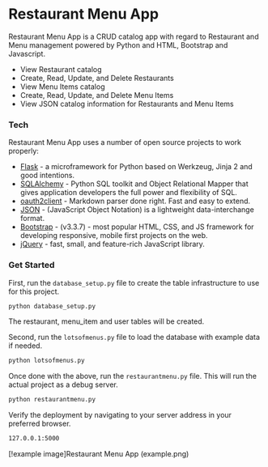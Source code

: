 # Restaurant Menu App

Restaurant Menu App is a CRUD catalog app with regard to Restaurant and Menu management powered by Python and HTML, Bootstrap and Javascript.

  - View Restaurant catalog
  - Create, Read, Update, and Delete Restaurants 
  - View Menu Items catalog
  - Create, Read, Update, and Delete Menu Items 
  - View JSON catalog information for Restaurants and Menu Items

### Tech

Restaurant Menu App uses a number of open source projects to work properly:

* [Flask](http://flask.pocoo.org/) - a microframework for Python based on Werkzeug, Jinja 2 and good intentions.
* [SQLAlchemy](https://www.sqlalchemy.org/) - Python SQL toolkit and Object Relational Mapper that gives application developers the full power and flexibility of SQL.
* [oauth2client](https://oauth2client.readthedocs.io/en/latest/) - Markdown parser done right. Fast and easy to extend.
* [JSON](https://www.json.org/) - (JavaScript Object Notation) is a lightweight data-interchange format. 
* [Bootstrap](https://getbootstrap.com/docs/3.3/) - (v3.3.7) - most popular HTML, CSS, and JS framework for developing responsive, mobile first projects on the web.
* [jQuery](https://jquery.com/) - fast, small, and feature-rich JavaScript library.

### Get Started
First, run the `database_setup.py` file to create the table infrastructure to use for this project.  
```sh
python database_setup.py
```
The restaurant, menu_item and user tables will be created.

Second, run the `lotsofmenus.py` file to load the database with example data if needed.
```sh
python lotsofmenus.py
```

Once done with the above, run the `restaurantmenu.py` file.  This will run the actual project as a debug server.

```sh
python restaurantmenu.py
```

Verify the deployment by navigating to your server address in your preferred browser.

```sh
127.0.0.1:5000
```

[!example image]Restaurant Menu App (example.png)
